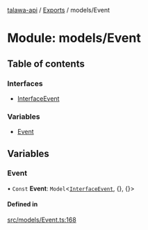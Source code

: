 [talawa-api](../README.md) / [Exports](../modules.md) / models/Event

# Module: models/Event

## Table of contents

### Interfaces

- [InterfaceEvent](../interfaces/models_Event.InterfaceEvent.md)

### Variables

- [Event](models_Event.md#event)

## Variables

### Event

• `Const` **Event**: `Model`\<[`InterfaceEvent`](../interfaces/models_Event.InterfaceEvent.md), {}, {}\>

#### Defined in

[src/models/Event.ts:168](https://github.com/PalisadoesFoundation/talawa-api/blob/55cb3be/src/models/Event.ts#L168)
